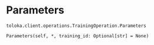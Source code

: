 # Parameters
`toloka.client.operations.TrainingOperation.Parameters`

```
Parameters(self, *, training_id: Optional[str] = None)
```

